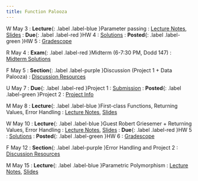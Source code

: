 ```yaml
---
title: Function Palooza
---
```


W May 3
: **Lecture**{: .label .label-blue }Parameter passing
  : [Lecture Notes]({{site.baseurl}}/lectures/10), [Slides](https://docs.google.com/presentation/d/16Y211kZL9e9b3rYCm5Ikzf45yH1Zs7yc/edit?usp=sharing&ouid=101757866260235503028&rtpof=true&sd=true)
: **Due**{: .label .label-red }HW 4
  : [Solutions](https://drive.google.com/file/d/1OmyPc4XC8hGuu5stZDy38WArHTErcez8/view?usp=sharing)
: **Posted**{: .label .label-green }HW 5
  : [Gradescope](https://www.gradescope.com/courses/529662/assignments/2871779)

R May 4
: **Exam**{: .label .label-red }Midterm (6-7:30 PM, Dodd 147)
  : [Midterm Solutions]({{site.baseurl}}/practice)

F May 5
: **Section**{: .label .label-purple }Discussion (Project 1 + Data Palooza)
  : [Discussion Resources](https://drive.google.com/drive/folders/1TBOqhuq2-JFEcW0KNkbnC6UXtpGUsATe)

U May 7
: **Due**{: .label .label-red }Project 1
  : [Submission](https://www.gradescope.com/courses/529662/assignments/2827229)
: **Posted**{: .label .label-green }Project 2
  : [Project Info]({{site.baseurl}}/projects)

M May 8
: **Lecture**{: .label .label-blue }First-class Functions, Returning Values, Error Handling
  : [Lecture Notes]({{site.baseurl}}/lectures/11), [Slides](https://docs.google.com/presentation/d/16Y211kZL9e9b3rYCm5Ikzf45yH1Zs7yc/edit?usp=sharing&ouid=101757866260235503028&rtpof=true&sd=true)

W May 10
: **Lecture**{: .label .label-blue }Guest Robert Griesemer + Returning Values, Error Handling
  : [Lecture Notes]({{site.baseurl}}/lectures/12), [Slides](https://docs.google.com/presentation/d/16Y211kZL9e9b3rYCm5Ikzf45yH1Zs7yc/edit?usp=sharing&ouid=101757866260235503028&rtpof=true&sd=true)
: **Due**{: .label .label-red }HW 5
  : [Solutions](https://drive.google.com/file/d/1anBgOp-fIRjKMitOk3mtalOovpyAYB2L/view?usp=sharing)
: **Posted**{: .label .label-green }HW 6
  : [Gradescope](https://www.gradescope.com/courses/529662/assignments/2888320)

F May 12
: **Section**{: .label .label-purple }Error Handling and Project 2
  : [Discussion Resources](https://drive.google.com/drive/folders/1TBOqhuq2-JFEcW0KNkbnC6UXtpGUsATe)

M May 15
: **Lecture**{: .label .label-blue }Parametric Polymorphism
  : [Lecture Notes]({{site.baseurl}}/lectures/13), [Slides](https://docs.google.com/presentation/d/16Y211kZL9e9b3rYCm5Ikzf45yH1Zs7yc/edit?usp=sharing&ouid=101757866260235503028&rtpof=true&sd=true)
